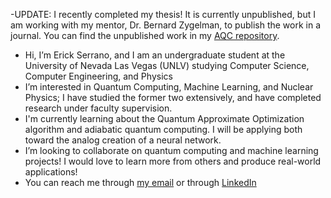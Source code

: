 -UPDATE: I recently completed my thesis! It is currently unpublished, but I am working with my mentor, Dr. Bernard Zygelman, to publish the work in a journal. You can find the unpublished work in my [AQC repository](https://github.com/erickserr125/AQC-QNN/blob/main/Thesis_unpublished.pdf).
- Hi, I’m Erick Serrano, and I am an undergraduate student at the University of Nevada Las Vegas (UNLV) studying Computer Science, Computer Engineering, and Physics
- I’m interested in Quantum Computing, Machine Learning, and Nuclear Physics; I have studied the former two extensively, and have completed research under faculty supervision.
- I'm currently learning about the Quantum Approximate Optimization algorithm and adiabatic quantum computing. I will be applying both toward the analog creation of a neural network.
- I’m looking to collaborate on quantum computing and machine learning projects! I would love to learn more from others and produce real-world applications!
- You can reach me through [my email](mailto:serrae4@unlv.nevada.edu) or through [LinkedIn](https://www.linkedin.com/in/erick-serrano-a45698140/)

<!---
erickserr125/erickserr125 is a ✨ special ✨ repository because its `README.md` (this file) appears on your GitHub profile.
You can click the Preview link to take a look at your changes.
--->
